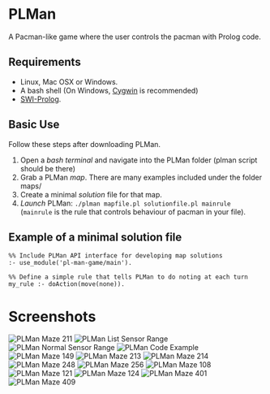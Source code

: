 # PLMan
A Pacman-like game where the user controls the pacman with Prolog code. 

## Requirements
* Linux, Mac OSX or Windows.
* A bash shell (On Windows, [Cygwin](https://www.cygwin.com/) is recommended)
* [SWI-Prolog](http://www.swi-prolog.org/).

## Basic Use
Follow these steps after downloading PLMan.

1. Open a *bash terminal* and navigate into the PLMan folder (plman script should be there)
2. Grab a PLMan *map*. There are many examples included under the folder maps/
3. Create a minimal *solution* file for that map. 
4. *Launch* PLMan: `./plman mapfile.pl solutionfile.pl mainrule` (`mainrule` is the rule that controls behaviour of pacman in your file).

## Example of a minimal solution file

    %% Include PLMan API interface for developing map solutions
    :- use_module('pl-man-game/main').
    
    %% Define a simple rule that tells PLMan to do noting at each turn
    my_rule :- doAction(move(none)).

# Screenshots
![PLMan Maze 211](https://github.com/Matematicas1UA/plman/blob/master/docs/scrshots/plman_maze211.png)
![PLMan List Sensor Range](https://github.com/Matematicas1UA/plman/blob/master/docs/scrshots/plman_list_sensor.png)
![PLMan Normal Sensor Range](https://github.com/Matematicas1UA/plman/blob/master/docs/scrshots/plman_normal_sensor.png)
![PLMan Code Example](https://github.com/Matematicas1UA/plman/blob/master/docs/scrshots/plman_maze140_code.png)
![PLMan Maze 149](https://github.com/Matematicas1UA/plman/blob/master/docs/scrshots/plman_maze149.png)
![PLMan Maze 213](https://github.com/Matematicas1UA/plman/blob/master/docs/scrshots/plman_maze213.png)
![PLMan Maze 214](https://github.com/Matematicas1UA/plman/blob/master/docs/scrshots/plman_maze214.png)
![PLMan Maze 248](https://github.com/Matematicas1UA/plman/blob/master/docs/scrshots/plman_maze248.png)
![PLMan Maze 256](https://github.com/Matematicas1UA/plman/blob/master/docs/scrshots/plman_maze256.png)
![PLMan Maze 108](https://github.com/Matematicas1UA/plman/blob/master/docs/scrshots/plman_maze108.png)
![PLMan Maze 121](https://github.com/Matematicas1UA/plman/blob/master/docs/scrshots/plman_maze121.png)
![PLMan Maze 124](https://github.com/Matematicas1UA/plman/blob/master/docs/scrshots/plman_maze124.png)
![PLMan Maze 401](https://github.com/Matematicas1UA/plman/blob/master/docs/scrshots/plman_maze401.png)
![PLMan Maze 409](https://github.com/Matematicas1UA/plman/blob/master/docs/scrshots/plman_maze409.png)
